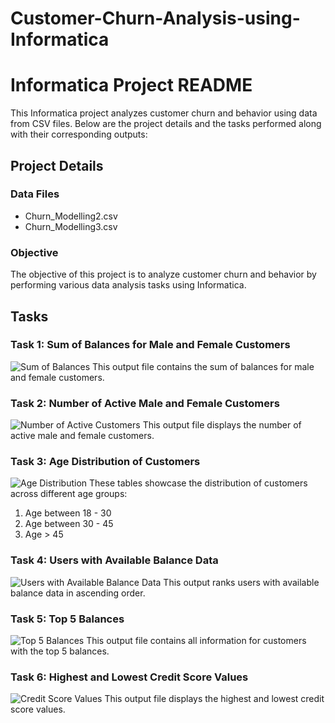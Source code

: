 # Customer-Churn-Analysis-using-Informatica
# Informatica Project README

This Informatica project analyzes customer churn and behavior using data from CSV files. Below are the project details and the tasks performed along with their corresponding outputs:

## Project Details

### Data Files
- Churn_Modelling2.csv
- Churn_Modelling3.csv

### Objective
The objective of this project is to analyze customer churn and behavior by performing various data analysis tasks using Informatica.

## Tasks

### Task 1: Sum of Balances for Male and Female Customers
![Sum of Balances](https://drive.google.com/uc?id=1P90WZV_Y2fjFniqd548k7M3cuQM33y5c)
This output file contains the sum of balances for male and female customers.

### Task 2: Number of Active Male and Female Customers
![Number of Active Customers](https://drive.google.com/file/d/1mutI8YiPDPo0J6d_CAQ26gHc0dhFhvcU/view?usp=sharing)
This output file displays the number of active male and female customers.

### Task 3: Age Distribution of Customers
![Age Distribution](https://drive.google.com/file/d/1uB3cNJwSgB8rFv3da5ve-rtAEarmKk61/view?usp=sharing)
These tables showcase the distribution of customers across different age groups:
1. Age between 18 - 30
2. Age between 30 - 45
3. Age > 45

### Task 4: Users with Available Balance Data
![Users with Available Balance Data](https://drive.google.com/file/d/1FpwN_YrU-qwpz2KPCFxGC6AyVymPhbJz/view?usp=sharing)
This output ranks users with available balance data in ascending order.

### Task 5: Top 5 Balances
![Top 5 Balances](https://drive.google.com/file/d/1P90WZV_Y2fjFniqd548k7M3cuQM33y5c/view?usp=sharing)
This output file contains all information for customers with the top 5 balances.

### Task 6: Highest and Lowest Credit Score Values
![Credit Score Values](https://drive.google.com/file/d/1FpwN_YrU-qwpz2KPCFxGC6AyVymPhbJz/view?usp=sharing)
This output file displays the highest and lowest credit score values.
